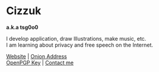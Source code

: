 # Cizzuk
**a.k.a tsg0o0**

I develop application, draw Illustrations, make music, etc.  
I am learning about privacy and free speech on the Internet.

[Website](https://tsg0o0.com/) | [Onion Address](http://tsg4o4zjaknpkbefs2k47a7emkl54moz2t2k4py4gbyhz6v7vubsjbad.onion/)  
[OpenPGP Key](https://tsg0o0.com/pgp/) | [Contact me](https://tsg0o0.com/contact/)
